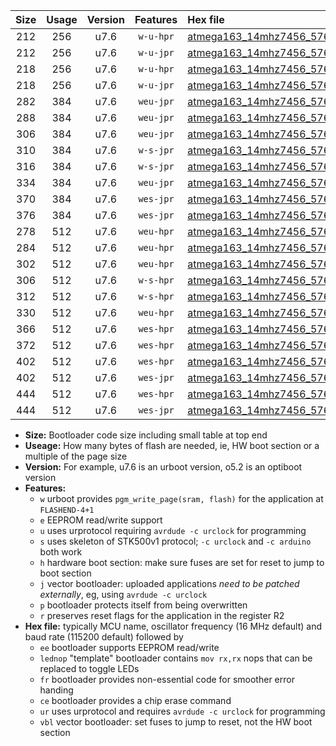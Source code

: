 |Size|Usage|Version|Features|Hex file|
|:-:|:-:|:-:|:-:|:--|
|212|256|u7.6|`w-u-hpr`|[atmega163_14mhz7456_57600bps_ur.hex](https://raw.githubusercontent.com/stefanrueger/urboot/main/atmega163_14mhz7456_57600bps_ur.hex)|
|212|256|u7.6|`w-u-jpr`|[atmega163_14mhz7456_57600bps_ur_vbl.hex](https://raw.githubusercontent.com/stefanrueger/urboot/main/atmega163_14mhz7456_57600bps_ur_vbl.hex)|
|218|256|u7.6|`w-u-hpr`|[atmega163_14mhz7456_57600bps_lednop_ur.hex](https://raw.githubusercontent.com/stefanrueger/urboot/main/atmega163_14mhz7456_57600bps_lednop_ur.hex)|
|218|256|u7.6|`w-u-jpr`|[atmega163_14mhz7456_57600bps_lednop_ur_vbl.hex](https://raw.githubusercontent.com/stefanrueger/urboot/main/atmega163_14mhz7456_57600bps_lednop_ur_vbl.hex)|
|282|384|u7.6|`weu-jpr`|[atmega163_14mhz7456_57600bps_ee_ur_vbl.hex](https://raw.githubusercontent.com/stefanrueger/urboot/main/atmega163_14mhz7456_57600bps_ee_ur_vbl.hex)|
|288|384|u7.6|`weu-jpr`|[atmega163_14mhz7456_57600bps_ee_lednop_ur_vbl.hex](https://raw.githubusercontent.com/stefanrueger/urboot/main/atmega163_14mhz7456_57600bps_ee_lednop_ur_vbl.hex)|
|306|384|u7.6|`weu-jpr`|[atmega163_14mhz7456_57600bps_ee_lednop_fr_ur_vbl.hex](https://raw.githubusercontent.com/stefanrueger/urboot/main/atmega163_14mhz7456_57600bps_ee_lednop_fr_ur_vbl.hex)|
|310|384|u7.6|`w-s-jpr`|[atmega163_14mhz7456_57600bps_vbl.hex](https://raw.githubusercontent.com/stefanrueger/urboot/main/atmega163_14mhz7456_57600bps_vbl.hex)|
|316|384|u7.6|`w-s-jpr`|[atmega163_14mhz7456_57600bps_lednop_vbl.hex](https://raw.githubusercontent.com/stefanrueger/urboot/main/atmega163_14mhz7456_57600bps_lednop_vbl.hex)|
|334|384|u7.6|`weu-jpr`|[atmega163_14mhz7456_57600bps_ee_lednop_fr_ce_ur_vbl.hex](https://raw.githubusercontent.com/stefanrueger/urboot/main/atmega163_14mhz7456_57600bps_ee_lednop_fr_ce_ur_vbl.hex)|
|370|384|u7.6|`wes-jpr`|[atmega163_14mhz7456_57600bps_ee_vbl.hex](https://raw.githubusercontent.com/stefanrueger/urboot/main/atmega163_14mhz7456_57600bps_ee_vbl.hex)|
|376|384|u7.6|`wes-jpr`|[atmega163_14mhz7456_57600bps_ee_lednop_vbl.hex](https://raw.githubusercontent.com/stefanrueger/urboot/main/atmega163_14mhz7456_57600bps_ee_lednop_vbl.hex)|
|278|512|u7.6|`weu-hpr`|[atmega163_14mhz7456_57600bps_ee_ur.hex](https://raw.githubusercontent.com/stefanrueger/urboot/main/atmega163_14mhz7456_57600bps_ee_ur.hex)|
|284|512|u7.6|`weu-hpr`|[atmega163_14mhz7456_57600bps_ee_lednop_ur.hex](https://raw.githubusercontent.com/stefanrueger/urboot/main/atmega163_14mhz7456_57600bps_ee_lednop_ur.hex)|
|302|512|u7.6|`weu-hpr`|[atmega163_14mhz7456_57600bps_ee_lednop_fr_ur.hex](https://raw.githubusercontent.com/stefanrueger/urboot/main/atmega163_14mhz7456_57600bps_ee_lednop_fr_ur.hex)|
|306|512|u7.6|`w-s-hpr`|[atmega163_14mhz7456_57600bps.hex](https://raw.githubusercontent.com/stefanrueger/urboot/main/atmega163_14mhz7456_57600bps.hex)|
|312|512|u7.6|`w-s-hpr`|[atmega163_14mhz7456_57600bps_lednop.hex](https://raw.githubusercontent.com/stefanrueger/urboot/main/atmega163_14mhz7456_57600bps_lednop.hex)|
|330|512|u7.6|`weu-hpr`|[atmega163_14mhz7456_57600bps_ee_lednop_fr_ce_ur.hex](https://raw.githubusercontent.com/stefanrueger/urboot/main/atmega163_14mhz7456_57600bps_ee_lednop_fr_ce_ur.hex)|
|366|512|u7.6|`wes-hpr`|[atmega163_14mhz7456_57600bps_ee.hex](https://raw.githubusercontent.com/stefanrueger/urboot/main/atmega163_14mhz7456_57600bps_ee.hex)|
|372|512|u7.6|`wes-hpr`|[atmega163_14mhz7456_57600bps_ee_lednop.hex](https://raw.githubusercontent.com/stefanrueger/urboot/main/atmega163_14mhz7456_57600bps_ee_lednop.hex)|
|402|512|u7.6|`wes-hpr`|[atmega163_14mhz7456_57600bps_ee_lednop_fr.hex](https://raw.githubusercontent.com/stefanrueger/urboot/main/atmega163_14mhz7456_57600bps_ee_lednop_fr.hex)|
|402|512|u7.6|`wes-jpr`|[atmega163_14mhz7456_57600bps_ee_lednop_fr_vbl.hex](https://raw.githubusercontent.com/stefanrueger/urboot/main/atmega163_14mhz7456_57600bps_ee_lednop_fr_vbl.hex)|
|444|512|u7.6|`wes-hpr`|[atmega163_14mhz7456_57600bps_ee_lednop_fr_ce.hex](https://raw.githubusercontent.com/stefanrueger/urboot/main/atmega163_14mhz7456_57600bps_ee_lednop_fr_ce.hex)|
|444|512|u7.6|`wes-jpr`|[atmega163_14mhz7456_57600bps_ee_lednop_fr_ce_vbl.hex](https://raw.githubusercontent.com/stefanrueger/urboot/main/atmega163_14mhz7456_57600bps_ee_lednop_fr_ce_vbl.hex)|

- **Size:** Bootloader code size including small table at top end
- **Useage:** How many bytes of flash are needed, ie, HW boot section or a multiple of the page size
- **Version:** For example, u7.6 is an urboot version, o5.2 is an optiboot version
- **Features:**
  + `w` urboot provides `pgm_write_page(sram, flash)` for the application at `FLASHEND-4+1`
  + `e` EEPROM read/write support
  + `u` uses urprotocol requiring `avrdude -c urclock` for programming
  + `s` uses skeleton of STK500v1 protocol; `-c urclock` and `-c arduino` both work
  + `h` hardware boot section: make sure fuses are set for reset to jump to boot section
  + `j` vector bootloader: uploaded applications *need to be patched externally*, eg, using `avrdude -c urclock`
  + `p` bootloader protects itself from being overwritten
  + `r` preserves reset flags for the application in the register R2
- **Hex file:** typically MCU name, oscillator frequency (16 MHz default) and baud rate (115200 default) followed by
  + `ee` bootloader supports EEPROM read/write
  + `lednop` "template" bootloader contains `mov rx,rx` nops that can be replaced to toggle LEDs
  + `fr` bootloader provides non-essential code for smoother error handing
  + `ce` bootloader provides a chip erase command
  + `ur` uses urprotocol and requires `avrdude -c urclock` for programming
  + `vbl` vector bootloader: set fuses to jump to reset, not the HW boot section
